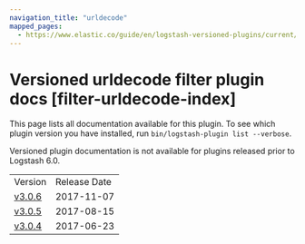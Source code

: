 ```yaml
---
navigation_title: "urldecode"
mapped_pages:
  - https://www.elastic.co/guide/en/logstash-versioned-plugins/current/filter-urldecode-index.html
---
```


# Versioned urldecode filter plugin docs [filter-urldecode-index]

This page lists all documentation available for this plugin. To see which plugin version you have installed, run `bin/logstash-plugin list --verbose`.

Versioned plugin documentation is not available for plugins released prior to Logstash 6.0.

| | |
| :- | :- |
| Version | Release Date |
| [v3.0.6](v3-0-6-plugins-filters-urldecode.md) | 2017-11-07 |
| [v3.0.5](v3-0-5-plugins-filters-urldecode.md) | 2017-08-15 |
| [v3.0.4](v3-0-4-plugins-filters-urldecode.md) | 2017-06-23 |
